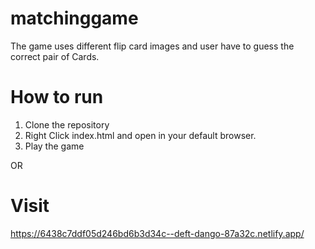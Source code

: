 # matchinggame
The game uses different flip card images and user have to guess the correct pair of Cards.

How to run
==============

1. Clone the repository
2. Right Click index.html and open in your default browser.
3. Play the game


OR 

Visit
=======
https://6438c7ddf05d246bd6b3d34c--deft-dango-87a32c.netlify.app/
